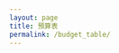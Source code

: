 ```yaml
---
layout: page
title: 預算表
permalink: /budget_table/
---
```


<script>

const base = "https://script.google.com/macros/s/AKfycby7IvcyV9HcIJC_khfr0c0GD91zGrfWdbqHWAIJONyZBsfy9eOQ9UrHyMKOWmpR7ZdtbQ/exec";

const body = document.createElement('div');
body.id = 'body';
body.style.width = '100%';
body.style.height = '100vh';
body.style.margin = '0';
body.style.padding = '0';
body.style.position = 'relative';


const createBtn = document.createElement('button');
createBtn.textContent = 'Create Data';
createBtn.style.padding = '6px 10px';
createBtn.style.border = '1px solid #aaa';
createBtn.style.background = '#f1f1f1';
createBtn.style.borderRadius = '6px';
createBtn.style.cursor = 'pointer';
createBtn.style.marginLeft = '10px';

const deleteBtn = document.createElement('button');
deleteBtn.textContent = 'Delete Data';
deleteBtn.style.padding = '6px 10px';
deleteBtn.style.border = '1px solid #aaa';
deleteBtn.style.background = '#ffebee';
deleteBtn.style.borderRadius = '6px';
deleteBtn.style.cursor = 'pointer';
deleteBtn.style.marginLeft = '10px';

const buttonContainer = document.createElement('div');
buttonContainer.style.position = 'fixed';
buttonContainer.style.top = '20px';
buttonContainer.style.left = '20px';
buttonContainer.style.zIndex = '1000';
buttonContainer.style.backgroundColor = 'rgba(255, 255, 255, 0.9)';
buttonContainer.style.padding = '10px';
buttonContainer.style.borderRadius = '8px';
buttonContainer.style.boxShadow = '0 2px 10px rgba(0,0,0,0.1)';

const loadContent = async () => {
  const params = { name: "Show Tab Data", sheet: 2 };

  const url = `${base}?${new URLSearchParams(params)}`;
  const res = await fetch(url);
  const data = await res.json();
  const sheet = document.getElementById('sheet');
  sheet.innerHTML = JSON.stringify(data);
};

const showSpinner = () => {
  const spinner = document.createElement('div');
  spinner.id = 'loading-spinner';
  spinner.style.position = 'fixed';
  spinner.style.top = '50%';
  spinner.style.left = '50%';
  spinner.style.transform = 'translate(-50%, -50%)';
  spinner.style.zIndex = '9999';
  spinner.style.background = 'rgba(255, 255, 255, 0.9)';
  spinner.style.padding = '20px';
  spinner.style.borderRadius = '8px';
  spinner.style.boxShadow = '0 4px 20px rgba(0,0,0,0.3)';
  spinner.innerHTML = `
    <div style="display: flex; align-items: center; gap: 10px;">
      <div style="width: 20px; height: 20px; border: 2px solid #f3f3f3; border-top: 2px solid #3498db; border-radius: 50%; animation: spin 1s linear infinite;"></div>
      <span>載入中...</span>
    </div>
  `;
  
  // Add CSS animation
  const style = document.createElement('style');
  style.textContent = `
    @keyframes spin {
      0% { transform: rotate(0deg); }
      100% { transform: rotate(360deg); }
    }
  `;
  document.head.appendChild(style);
  body.appendChild(spinner);
};

const hideSpinner = () => {
  const spinner = document.getElementById('loading-spinner');
  if (spinner) {
    spinner.remove();
  }
};


document.addEventListener('DOMContentLoaded', async function() {
  showSpinner();
  
  try {
    await loadContent();
  } catch (error) {
    console.error('載入失敗:', error);
    const sheet = document.getElementById('sheet');
    sheet.innerHTML = '載入失敗: ' + error.message;
  } finally {
    hideSpinner();
  }
  
  document.body.appendChild(body);
  buttonContainer.appendChild(createBtn);
  buttonContainer.appendChild(deleteBtn);
  body.appendChild(buttonContainer);
});


createBtn.addEventListener('click', function() {
  const modal = document.createElement('div');
  modal.style.position = 'fixed';
  modal.style.top = '0';
  modal.style.left = '0';
  modal.style.width = '100%';
  modal.style.height = '100%';
  modal.style.backgroundColor = 'rgba(0, 0, 0, 0.5)';
  modal.style.zIndex = '2000';
  modal.style.display = 'flex';
  modal.style.justifyContent = 'center';
  modal.style.alignItems = 'center';

  const formContainer = document.createElement('div');
  formContainer.style.backgroundColor = 'white';
  formContainer.style.padding = '30px';
  formContainer.style.borderRadius = '10px';
  formContainer.style.boxShadow = '0 4px 20px rgba(0,0,0,0.3)';
  formContainer.style.width = '400px';
  formContainer.style.maxWidth = '90vw';

  const title = document.createElement('h2');
  title.textContent = '新增資料';
  title.style.marginTop = '0';
  title.style.marginBottom = '20px';
  title.style.textAlign = 'center';
  title.style.color = '#333';

  const form = document.createElement('form');
  
  const fields = [
    { name: 'sheet', label: 'Sheet', type: 'text', placeholder: '請輸入名稱' },
    { name: 'range', label: 'Range', type: 'text', placeholder: '請輸入範圍' },
    { name: 'category', label: 'Category', type: 'text', placeholder: '請輸入類別' },
    { name: 'item', label: 'Item', type: 'text', placeholder: '請輸入項目名稱' },
    { name: 'cost', label: 'Cost', type: 'number', placeholder: '請輸入金額' },
    { name: 'note', label: 'Note', type: 'text', placeholder: '請輸入備註' }
  ];

  fields.forEach(field => {
    const fieldContainer = document.createElement('div');
    fieldContainer.style.marginBottom = '15px';

    const label = document.createElement('label');
    label.textContent = field.label + ':';
    label.style.display = 'block';
    label.style.marginBottom = '5px';
    label.style.fontWeight = 'bold';
    label.style.color = '#555';

    const input = document.createElement('input');
    input.type = field.type;
    input.name = field.name;
    input.placeholder = field.placeholder;
    input.style.width = '100%';
    input.style.padding = '8px';
    input.style.border = '1px solid #ddd';
    input.style.borderRadius = '4px';
    input.style.fontSize = '14px';
    input.required = true;

    fieldContainer.appendChild(label);
    fieldContainer.appendChild(input);
    form.appendChild(fieldContainer);
  });

  const buttonGroup = document.createElement('div');
  buttonGroup.style.display = 'flex';
  buttonGroup.style.justifyContent = 'space-between';
  buttonGroup.style.marginTop = '20px';

  const submitBtn = document.createElement('button');
  submitBtn.type = 'submit';
  submitBtn.textContent = '提交';
  submitBtn.style.padding = '10px 20px';
  submitBtn.style.backgroundColor = '#4CAF50';
  submitBtn.style.color = 'white';
  submitBtn.style.border = 'none';
  submitBtn.style.borderRadius = '4px';
  submitBtn.style.cursor = 'pointer';
  submitBtn.style.fontSize = '14px';

  const cancelBtn = document.createElement('button');
  cancelBtn.type = 'button';
  cancelBtn.textContent = '取消';
  cancelBtn.style.padding = '10px 20px';
  cancelBtn.style.backgroundColor = '#f44336';
  cancelBtn.style.color = 'white';
  cancelBtn.style.border = 'none';
  cancelBtn.style.borderRadius = '4px';
  cancelBtn.style.cursor = 'pointer';
  cancelBtn.style.fontSize = '14px';

  buttonGroup.appendChild(submitBtn);
  buttonGroup.appendChild(cancelBtn);

  form.appendChild(buttonGroup);
  formContainer.appendChild(title);
  formContainer.appendChild(form);
  modal.appendChild(formContainer);
  body.appendChild(modal);

    form.addEventListener('submit', async function(e) {
      e.preventDefault();
      
      const formData = new FormData(form);
      const data = {};
      for (let [key, value] of formData.entries()) {
        data[key] = value;
      }
      
      // 按照 Google Apps Script 的格式重新組織資料
      const postData = {
        name: "Add Data",  // 對應 doPost 中的操作類型
        sheet: parseInt(data.sheet) || 2,  // 確保是數字，預設為 2
        range: parseInt(data.range) || 0,  // 確保是數字，預設為 0
        category: data.category || '',
        item: data.item || '',
        cost: parseFloat(data.cost) || 0,  // 確保是數字
        note: data.note || ''
      };
      
      console.log('提交的資料:', postData);
      console.log('POST 請求 URL:', base);
      
      submitBtn.textContent = '提交中...';
      submitBtn.disabled = true;
      
      try {
        const response = await fetch(base, {
          method: "POST",
          redirect: "follow",
          keepalive: true,
          headers: {
            "Content-Type": "text/plain;charset=utf-8",
          },
          body: JSON.stringify(postData)
        });
        
        console.log('回應狀態:', response.status);
        console.log('回應 headers:', response.headers);
        
        if (response.ok) {
          const result = await response.json();
          console.log('伺服器回應:', result);
          if (result.success) {
            alert('資料提交成功！' + (result.message ? '\n' + result.message : ''));
          } else {
            alert('提交失敗: ' + result.message);
          }
        } else {
          const errorText = await response.text();
          console.error('錯誤回應內容:', errorText);
          throw new Error(`HTTP error! status: ${response.status}, response: ${errorText}`);
        }
      } catch (error) {
        console.error('提交失敗:', error);
        alert('提交失敗: ' + error.message);
      } finally {
        submitBtn.textContent = '提交';
        submitBtn.disabled = false;
        
        body.removeChild(modal);
      }
    });

  cancelBtn.addEventListener('click', function() {
    body.removeChild(modal);
  });

  modal.addEventListener('click', function(e) {
    if (e.target === modal) {
      body.removeChild(modal);
    }
  });
});

deleteBtn.addEventListener('click', function() {
  const modal = document.createElement('div');
  modal.style.position = 'fixed';
  modal.style.top = '0';
  modal.style.left = '0';
  modal.style.width = '100%';
  modal.style.height = '100%';
  modal.style.backgroundColor = 'rgba(0, 0, 0, 0.5)';
  modal.style.zIndex = '2000';
  modal.style.display = 'flex';
  modal.style.justifyContent = 'center';
  modal.style.alignItems = 'center';

  const formContainer = document.createElement('div');
  formContainer.style.backgroundColor = 'white';
  formContainer.style.padding = '30px';
  formContainer.style.borderRadius = '10px';
  formContainer.style.boxShadow = '0 4px 20px rgba(0,0,0,0.3)';
  formContainer.style.width = '400px';
  formContainer.style.maxWidth = '90vw';

  const title = document.createElement('h2');
  title.textContent = '刪除資料';
  title.style.marginTop = '0';
  title.style.marginBottom = '20px';
  title.style.textAlign = 'center';
  title.style.color = '#333';

  const form = document.createElement('form');
  
  const fields = [
    { name: 'sheet', label: 'Sheet', type: 'text', placeholder: '請輸入名稱' },
    { name: 'range', label: 'Range', type: 'text', placeholder: '請輸入範圍' },
    { name: 'category', label: 'Category', type: 'text', placeholder: '請輸入類別' },
    { name: 'item', label: 'Item', type: 'text', placeholder: '請輸入項目名稱' },
    { name: 'cost', label: 'Cost', type: 'number', placeholder: '請輸入金額' },
    { name: 'note', label: 'Note', type: 'text', placeholder: '請輸入備註' }
  ];

  fields.forEach(field => {
    const fieldContainer = document.createElement('div');
    fieldContainer.style.marginBottom = '15px';

    const label = document.createElement('label');
    label.textContent = field.label + ':';
    label.style.display = 'block';
    label.style.marginBottom = '5px';
    label.style.fontWeight = 'bold';
    label.style.color = '#555';

    const input = document.createElement('input');
    input.type = field.type;
    input.name = field.name;
    input.placeholder = field.placeholder;
    input.style.width = '100%';
    input.style.padding = '8px';
    input.style.border = '1px solid #ddd';
    input.style.borderRadius = '4px';
    input.style.fontSize = '14px';
    input.required = true;

    fieldContainer.appendChild(label);
    fieldContainer.appendChild(input);
    form.appendChild(fieldContainer);
  });

  const buttonGroup = document.createElement('div');
  buttonGroup.style.display = 'flex';
  buttonGroup.style.justifyContent = 'space-between';
  buttonGroup.style.marginTop = '20px';

  const submitBtn = document.createElement('button');
  submitBtn.type = 'submit';
  submitBtn.textContent = '提交';
  submitBtn.style.padding = '10px 20px';
  submitBtn.style.backgroundColor = '#4CAF50';
  submitBtn.style.color = 'white';
  submitBtn.style.border = 'none';
  submitBtn.style.borderRadius = '4px';
  submitBtn.style.cursor = 'pointer';
  submitBtn.style.fontSize = '14px';

  const cancelBtn = document.createElement('button');
  cancelBtn.type = 'button';
  cancelBtn.textContent = '取消';
  cancelBtn.style.padding = '10px 20px';
  cancelBtn.style.backgroundColor = '#f44336';
  cancelBtn.style.color = 'white';
  cancelBtn.style.border = 'none';
  cancelBtn.style.borderRadius = '4px';
  cancelBtn.style.cursor = 'pointer';
  cancelBtn.style.fontSize = '14px';

  buttonGroup.appendChild(submitBtn);
  buttonGroup.appendChild(cancelBtn);

  form.appendChild(buttonGroup);
  formContainer.appendChild(title);
  formContainer.appendChild(form);
  modal.appendChild(formContainer);
  body.appendChild(modal);

    form.addEventListener('submit', async function(e) {
      e.preventDefault();
      
      const formData = new FormData(form);
      const data = {};
      for (let [key, value] of formData.entries()) {
        data[key] = value;
      }
      
      // 按照 Google Apps Script 的格式重新組織資料
      const postData = {
        name: "Delete Data",  // 對應 doPost 中的操作類型
        sheet: parseInt(data.sheet) || 2,  // 確保是數字，預設為 2
        range: parseInt(data.range) || 0,  // 確保是數字，預設為 0
        category: data.category || '',
        item: data.item || '',
        cost: parseFloat(data.cost) || 0,  // 確保是數字
        note: data.note || ''
      };
      
      console.log('提交的資料:', postData);
      console.log('POST 請求 URL:', base);
      
      submitBtn.textContent = '提交中...';
      submitBtn.disabled = true;
      
      try {
        const response = await fetch(base, {
          method: "POST",
          redirect: "follow",
          keepalive: true,
          headers: {
            "Content-Type": "text/plain;charset=utf-8",
          },
          body: JSON.stringify(postData)
        });
        
        console.log('回應狀態:', response.status);
        console.log('回應 headers:', response.headers);
        
        if (response.ok) {
          const result = await response.json();
          console.log('伺服器回應:', result);
          if (result.success) {
            alert('資料提交成功！' + (result.message ? '\n' + result.message : ''));
          } else {
            alert('提交失敗: ' + result.message);
          }
        } else {
          const errorText = await response.text();
          console.error('錯誤回應內容:', errorText);
          throw new Error(`HTTP error! status: ${response.status}, response: ${errorText}`);
        }
      } catch (error) {
        console.error('提交失敗:', error);
        alert('提交失敗: ' + error.message);
      } finally {
        submitBtn.textContent = '提交';
        submitBtn.disabled = false;
        
        body.removeChild(modal);
      }
    });

  cancelBtn.addEventListener('click', function() {
    body.removeChild(modal);
  });

  modal.addEventListener('click', function(e) {
    if (e.target === modal) {
      body.removeChild(modal);
    }
  });
});

</script>